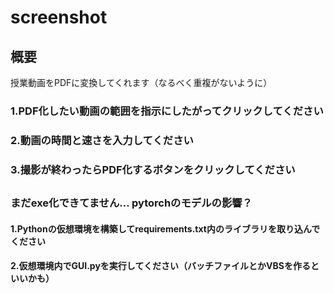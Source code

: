 # screenshot

## 概要
授業動画をPDFに変換してくれます（なるべく重複がないように）
### 1.PDF化したい動画の範囲を指示にしたがってクリックしてください
### 2.動画の時間と速さを入力してください
### 3.撮影が終わったらPDF化するボタンをクリックしてください
##
##
### まだexe化できてません...  pytorchのモデルの影響？
#### 1.Pythonの仮想環境を構築してrequirements.txt内のライブラリを取り込んでください
#### 2.仮想環境内でGUI.pyを実行してください（バッチファイルとかVBSを作るといいかも）

